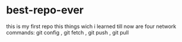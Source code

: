 # best-repo-ever
this is my first repo
this things wich i learned till now are four network commands: git config , git fetch , git push , git pull
